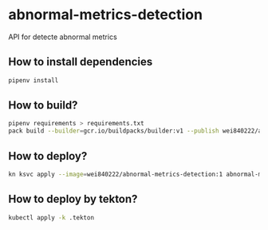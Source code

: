 # abnormal-metrics-detection
API for detecte abnormal metrics

## How to install dependencies
```bash
pipenv install
```

## How to build?
```bash
pipenv requirements > requirements.txt
pack build --builder=gcr.io/buildpacks/builder:v1 --publish wei840222/abnormal-metrics-detection:1 --env GOOGLE_ENTRYPOINT="uvicorn main:app --host=0.0.0.0 --port=8080 --workers=4 --log-level=debug"
```

## How to deploy?
```bash
kn ksvc apply --image=wei840222/abnormal-metrics-detection:1 abnormal-metrics-detection
```

## How to deploy by tekton?
```bash
kubectl apply -k .tekton
```